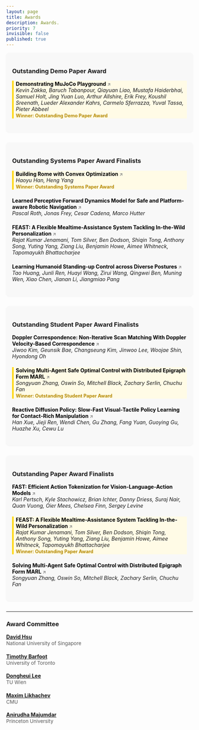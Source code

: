 ```yaml
---
layout: page
title: Awards
description: Awards.
priority: 7
invisible: false
published: true
---
```


<style>
.award-card {
  background-color: #f8f8f8;
  border-radius: 8px;
  padding: 16px;
  margin-bottom: 2em;
  box-shadow: 0 1px 4px rgba(0, 0, 0, 0.05);
}
.award-list {
  list-style: none;
  padding: 0;
  margin: 0;
}
.award-list li {
  margin-bottom: 1.5em;
}
.award-list li.winner {
  border-left: 4px solid gold;
  background-color: #fffbe6;
  padding-left: 6px;
}
.winner-label {
  font-weight: bold;
  color: #b58900;
  font-size: 0.9em;
}

.paper-link {
  color: #000;
  font-weight: bold;
  text-decoration: none;
  position: relative;
}

.paper-link::after {
  content: " ↗";
  font-size: 0.85em;
  color: #888;
}

.paper-link:hover {
  color: #1a4fb4;
  text-decoration: underline;
  text-underline-offset: 2px;
}

.paper-link:hover::after {
  color: #1a4fb4;
}
</style>

<div class="award-card">
<h3>Outstanding Demo Paper Award</h3>
<ul class="award-list">
  <li class="winner">
    <!-- <strong>FEAST: A Flexible Mealtime-Assistance System Tackling In-the-Wild Personalization</strong><br> -->
    <strong>
      <a href="https://roboticsconference.org/program/papers/20/" class="paper-link" target="_blank">Demonstrating MuJoCo Playground
      </a>
    </strong><br>
    <em>Kevin Zakka, Baruch Tabanpour, Qiayuan Liao, Mustafa Haiderbhai, Samuel Holt, Jing Yuan Luo, Arthur Allshire, Erik Frey, Koushil Sreenath, Lueder Alexander Kahrs, Carmelo Sferrazza, Yuval Tassa, Pieter Abbeel</em>
    <br>
    <span class="winner-label">Winner: Outstanding Demo Paper Award</span>
  </li>
</ul>
</div>

<div class="award-card">
<h3>Outstanding Systems Paper Award Finalists</h3>
<ul class="award-list">
  <!-- <li> -->
  <li class="winner">
    <!-- <strong>Building Rome with Convex Optimization</strong><br> -->
    <strong>
      <a href="https://roboticsconference.org/program/papers/32/" class="paper-link" target="_blank">Building Rome with Convex Optimization
      </a>
    </strong><br>
    <em>Haoyu Han, Heng Yang</em>
    <br>
    <span class="winner-label">Winner: Outstanding Systems Paper Award</span>
  </li>
  <li>
  <!-- <li class="winner"> -->
    <!-- <strong>Learned Perceptive Forward Dynamics Model for Safe and Platform-aware Robotic Navigation</strong><br> -->
    <strong>
      <a href="https://roboticsconference.org/program/papers/1/" class="paper-link" target="_blank">Learned Perceptive Forward Dynamics Model for Safe and Platform-aware Robotic Navigation
      </a>
    </strong><br>
    <em>Pascal Roth, Jonas Frey, Cesar Cadena, Marco Hutter</em>
    <!-- <br>
    <span class="winner-label">Winner: Outstanding Systems Paper Award</span> -->
  </li>
  <li>
  <!-- <li class="winner"> -->
    <!-- <strong>FEAST: A Flexible Mealtime-Assistance System Tackling In-the-Wild Personalization</strong><br> -->
    <strong>
      <a href="https://roboticsconference.org/program/papers/83/" class="paper-link" target="_blank">FEAST: A Flexible Mealtime-Assistance System Tackling In-the-Wild Personalization
      </a>
    </strong><br>
    <em>Rajat Kumar Jenamani, Tom Silver, Ben Dodson, Shiqin Tong, Anthony Song, Yuting Yang, Ziang Liu, Benjamin Howe, Aimee Whitneck, Tapomayukh Bhattacharjee</em>
    <!-- <br>
    <span class="winner-label">Winner: Outstanding Systems Paper Award</span> -->
  </li>
  <li>
  <!-- <li class="winner"> -->
    <!-- <strong>Learning Humanoid Standing-up Control across Diverse Postures</strong><br> -->
    <strong>
      <a href="https://roboticsconference.org/program/papers/64/" class="paper-link" target="_blank">Learning Humanoid Standing-up Control across Diverse Postures
      </a>
    </strong><br>
    <em>Tao Huang, Junli Ren, Huayi Wang, Zirui Wang, Qingwei Ben, Muning Wen, Xiao Chen, Jianan Li, Jiangmiao Pang</em>
    <!-- <br>
    <span class="winner-label">Winner: Outstanding Systems Paper Award</span> -->
  </li>
</ul>
</div>

<div class="award-card">
<h3>Outstanding Student Paper Award Finalists</h3>
<ul class="award-list">
  <li>
  <!-- <li class="winner"> -->
    <!-- <strong>Doppler Correspondence: Non-Iterative Scan Matching With Doppler Velocity-Based Correspondence</strong><br> -->
    <strong>
      <a href="https://roboticsconference.org/program/papers/5/" class="paper-link" target="_blank">Doppler Correspondence: Non-Iterative Scan Matching With Doppler Velocity-Based Correspondence
      </a>
    </strong><br>
    <em>Jiwoo Kim, Geunsik Bae, Changseung Kim, Jinwoo Lee, Woojae Shin, Hyondong Oh</em>
    <!-- <br>
    <span class="winner-label">Winner: Outstanding Student Paper Award</span> -->
  </li>
  <!-- <li> -->
  <li class="winner">
    <!-- <strong>Solving Multi-Agent Safe Optimal Control with Distributed Epigraph Form MARL</strong><br> -->
    <strong>
      <a href="https://roboticsconference.org/program/papers/27/" class="paper-link" target="_blank">Solving Multi-Agent Safe Optimal Control with Distributed Epigraph Form MARL
      </a>
    </strong><br>
    <em>Songyuan Zhang, Oswin So, Mitchell Black, Zachary Serlin, Chuchu Fan</em>
    <br>
    <span class="winner-label">Winner: Outstanding Student Paper Award</span>
  </li>
  <li>
  <!-- <li class="winner"> -->
    <!-- <strong>Reactive Diffusion Policy: Slow-Fast Visual-Tactile Policy Learning for Contact-Rich Manipulation</strong><br> -->
    <strong>
      <a href="https://roboticsconference.org/program/papers/52/" class="paper-link" target="_blank">Reactive Diffusion Policy: Slow-Fast Visual-Tactile Policy Learning for Contact-Rich Manipulation
      </a>
    </strong><br>
    <em>Han Xue, Jieji Ren, Wendi Chen, Gu Zhang, Fang Yuan, Guoying Gu, Huazhe Xu, Cewu Lu</em>
    <!-- <br>
    <span class="winner-label">Winner: Outstanding Student Paper Award</span> -->
  </li>
</ul>
</div>

<div class="award-card">
<h3>Outstanding Paper Award Finalists</h3>
<ul class="award-list">
  <li>
  <!-- <li class="winner"> -->
    <!-- <strong>FAST: Efficient Action Tokenization for Vision-Language-Action Models</strong><br> -->
    <strong>
      <a href="https://roboticsconference.org/program/papers/12/" class="paper-link" target="_blank">FAST: Efficient Action Tokenization for Vision-Language-Action Models
      </a>
    </strong><br>
    <em>Karl Pertsch, Kyle Stachowicz, Brian Ichter, Danny Driess, Suraj Nair, Quan Vuong, Oier Mees, Chelsea Finn, Sergey Levine</em>
    <!-- <br>
    <span class="winner-label">Winner: Outstanding Paper Award</span> -->
  </li>
  <!-- <li> -->
  <li class="winner">
    <!-- <strong>FEAST: A Flexible Mealtime-Assistance System Tackling In-the-Wild Personalization</strong><br> -->
    <strong>
      <a href="https://roboticsconference.org/program/papers/83/" class="paper-link" target="_blank">FEAST: A Flexible Mealtime-Assistance System Tackling In-the-Wild Personalization
      </a>
    </strong><br>
    <em>Rajat Kumar Jenamani, Tom Silver, Ben Dodson, Shiqin Tong, Anthony Song, Yuting Yang, Ziang Liu, Benjamin Howe, Aimee Whitneck, Tapomayukh Bhattacharjee</em>
    <br>
    <span class="winner-label">Winner: Outstanding Paper Award</span>
  </li>
  <li>
  <!-- <li class="winner"> -->
    <!-- <strong>Solving Multi-Agent Safe Optimal Control with Distributed Epigraph Form MARL</strong><br> -->
    <strong>
      <a href="https://roboticsconference.org/program/papers/27/" class="paper-link" target="_blank">Solving Multi-Agent Safe Optimal Control with Distributed Epigraph Form MARL
      </a>
    </strong><br>
    <em>Songyuan Zhang, Oswin So, Mitchell Black, Zachary Serlin, Chuchu Fan</em>
    <!-- <br>
    <span class="winner-label">Winner: Outstanding Paper Award</span> -->
  </li>
</ul>
</div>

---

<h3>Award Committee</h3>
<ul style="list-style: none; padding-left: 0;">

  <li style="margin-bottom: 1.2em;">
    <a href="https://www.comp.nus.edu.sg/~dyhsu/" target="_blank">
        <strong>David Hsu</strong>
    </a><br>
    <span style="font-size: 0.95em; color: #555; line-height: 1.4;">
      National University of Singapore
    </span>
  </li>

  <li style="margin-bottom: 1.2em;">
    <a href="http://asrl.utias.utoronto.ca/~tdb/" target="_blank">
        <strong>Timothy Barfoot</strong>
    </a><br>
    <span style="font-size: 0.95em; color: #555; line-height: 1.4;">
      University of Toronto
    </span>
  </li>

  <li style="margin-bottom: 1.2em;">
    <a href="https://www.tuwien.at/en/etit/ict/asl/team/dongheui-lee" target="_blank">
        <strong>Dongheui Lee</strong>
    </a><br>
    <span style="font-size: 0.95em; color: #555; line-height: 1.4;">
      TU Wien
    </span>
  </li>

  <li style="margin-bottom: 1.2em;">
    <a href="http://www.cs.cmu.edu/~maxim/" target="_blank">
        <strong>Maxim Likhachev</strong>
    </a><br>
    <span style="font-size: 0.95em; color: #555; line-height: 1.4;">
      CMU
    </span>
  </li>

  <li style="margin-bottom: 1.2em;">
    <a href="https://irom-lab.princeton.edu/majumdar/" target="_blank">
        <strong>Anirudha Majumdar</strong>
    </a><br>
    <span style="font-size: 0.95em; color: #555; line-height: 1.4;">
      Princeton University
    </span>
  </li>
  